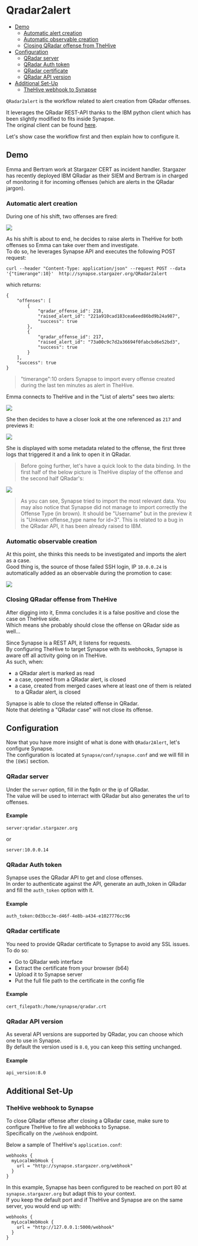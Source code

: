 # Qradar2alert

+ [Demo](#demo)
    + [Automatic alert creation](#automatic-alert-creation)
    + [Automatic observable creation](#automatic-observable-creation)
    + [Closing QRadar offense from TheHive](#closing-qradar-offense-from-thehive)
+ [Configuration](#configuration)
    + [QRadar server](#qradar-server)
    + [QRadar Auth token](#qradar-auth-token)
    + [QRadar certificate](#qradar-certificate)
    + [QRadar API version](#qradar-api-version)
+ [Additional Set-Up](#additional-set-up)
    + [TheHive webhook to Synapse](#thehive-webhook-to-synapse)



```QRadar2alert``` is the workflow related to alert creation from QRadar offenses.

It leverages the QRadar REST-API thanks to the IBM python client which has been slightly modified to fits inside Synapse.   
The original client can be found [here](https://github.com/ibm-security-intelligence/api-samples).

Let's show case the workflow first and then explain how to configure it.

## Demo

Emma and Bertram work at Stargazer CERT as incident handler.
Stargazer has recently deployed IBM QRadar as their SIEM and Bertram is in charged of monitoring it for incoming offenses (which are alerts in the QRadar jargon).

### Automatic alert creation

During one of his shift, two offenses are fired:

![](../img/qradar2alert/1-qradar-offenses.PNG)

As his shift is about to end, he decides to raise alerts in TheHive for both offenses so Emma can take over them and investigate.   
To do so, he leverages Synapse API and executes the following POST request:

```
curl --header "Content-Type: application/json" --request POST --data '{"timerange":10}'  http://synapse.stargazer.org/QRadar2alert
```

which returns:

```
{
    "offenses": [
        {
            "qradar_offense_id": 218,
            "raised_alert_id": "221a910cad183cea6eed86bd9b24a987",
            "success": true
        },
        {
            "qradar_offense_id": 217,
            "raised_alert_id": "73a00c9c7d2a36694f0fabcbd6e52bd3",
            "success": true
        }
    ],
    "success": true
}
```

>"timerange":10 orders Synapse to import every offense created during the last ten minutes as alert in TheHive.

Emma connects to TheHive and in the "List of alerts" sees two alerts:

![](../img/qradar2alert/2-offenses-imported-as-alerts.PNG)

She then decides to have a closer look at the one referenced as ```217``` and previews it:

![](../img/qradar2alert/3-alert-previewed.PNG)

She is displayed with some metadata related to the offense, the first three logs that triggered it and a link to open it in QRadar.


>Before going further, let's have a quick look to the data binding. In the first half of the below picture is TheHive display of the offense and the second half QRadar's:

![](../img/qradar2alert/4-alert-offense-binding.PNG)

>As you can see, Synapse tried to import the most relevant data. You may also notice that Synapse did not manage to import correctly the Offense Type (in brown). It should be "Username" but in the preview it is "Unkown offense_type name for id=3". This is related to a bug in the QRadar API, it has been already raised to IBM.

### Automatic observable creation

At this point, she thinks this needs to be investigated and imports the alert as a case.   
Good thing is, the source of those failed SSH login, IP ```10.0.0.24``` is automatically added as an observable during the promotion to case:

![](../img/qradar2alert/5-observable.PNG)

### Closing QRadar offense from TheHive 

After digging into it, Emma concludes it is a false positive and close the case on TheHive side.   
Which means she probably should close the offense on QRadar side as well...   

Since Synapse is a REST API, it listens for requests.   
By configuring TheHive to target Synapse with its webhooks, Synapse is aware off all activity going on in TheHive.   
As such, when:

   * a QRadar alert is marked as read
   * a case, opened from a QRadar alert, is closed
   * a case, created from merged cases where at least one of them is related to a QRadar alert, is closed

Synapse is able to close the related offense in QRadar.   
Note that deleting a "QRadar case" will not close its offense.

## Configuration

Now that you have more insight of what is done with ```QRadar2Alert```, let's configure Synapse.   
The configuration is located at ```Synapse/conf/synapse.conf``` and we will fill in the ```[EWS]``` section.

### QRadar server

Under the ```server``` option, fill in the fqdn or the ip of QRadar.   
The value will be used to interract with QRadar but also generates the url to offenses.   

#### Example

```
server:qradar.stargazer.org
```

or

```
server:10.0.0.14
```

### QRadar Auth token

Synapse uses the QRadar API to get and close offenses.   
In order to authenticate against the API, generate an auth_token in QRadar and fill the ```auth_token``` option with it.   


#### Example

```
auth_token:0d3bcc3e-d46f-4e8b-a434-e1027776cc96
```

### QRadar certificate

You need to provide QRadar certificate to Synapse to avoid any SSL issues.   
To do so:

   * Go to QRadar web interface
   * Extract the certificate from your browser (b64)
   * Upload it to Synapse server
   * Put the full file path to the certificate in the config file

#### Example

```
cert_filepath:/home/synapse/qradar.crt
```

### QRadar API version

As several API versions are supported by QRadar, you can choose which one to use in Synapse.   
By default the version used is ```8.0```, you can keep this setting unchanged.   

#### Example

```
api_version:8.0
```

## Additional Set-Up

### TheHive webhook to Synapse

To close QRadar offense after closing a QRadar case, make sure to configure TheHive to fire all webhooks to Synapse.   
Specifically on the ```/webhook``` endpoint.    

Below a sample of TheHive's ```application.conf```: 

```
webhooks {
  myLocalWebHook {
    url = "http://synapse.stargazer.org/webhook"
  }
}
```

In this example, Synapse has been configured to be reached on port 80 at ```synapse.stargazer.org``` but adapt this to your context.   
If you keep the default port and if TheHive and Synapse are on the same server, you would end up with:

```
webhooks {
  myLocalWebHook {
    url = "http://127.0.0.1:5000/webhook"
  }
}
```
